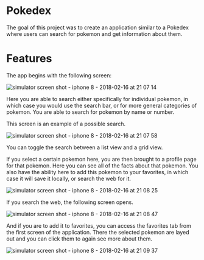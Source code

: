 # Pokedex

The goal of this project was to create an application similar to a Pokedex where users can search for 
pokemon and get information about them.

# Features

The app begins with the following screen:

![simulator screen shot - iphone 8 - 2018-02-16 at 21 07 14](https://user-images.githubusercontent.com/17814417/36338235-806c4d92-135e-11e8-91f9-bfe032f57d23.png)


Here you are able to search either specifically for individual pokemon, in which case you would use the search bar,
or for more general categories of pokemon. You are able to search for pokemon by name or number.

This screen is an example of a possible search.

![simulator screen shot - iphone 8 - 2018-02-16 at 21 07 58](https://user-images.githubusercontent.com/17814417/36338239-94edc264-135e-11e8-9cbf-c7f8ff50fa29.png)


You can toggle the search between a list view and a grid view.

If you select a certain pokemon here, you are then brought to a profile page for that pokemon. Here you can see all 
of the facts about that pokemon. You also have the ability here to add this pokemon to your favorites, in which case it will
save it locally, or search the web for it.

![simulator screen shot - iphone 8 - 2018-02-16 at 21 08 25](https://user-images.githubusercontent.com/17814417/36338240-9f796292-135e-11e8-8b52-c9ef9e76942c.png)


If you search the web, the following screen opens.

![simulator screen shot - iphone 8 - 2018-02-16 at 21 08 47](https://user-images.githubusercontent.com/17814417/36338241-a97b4328-135e-11e8-8f26-e19ca8dd66bb.png)


And if you are to add it to favorites, you can access the favorites tab from the first screen of the application. There the 
selected pokemon are layed out and you can click them to again see more about them.

![simulator screen shot - iphone 8 - 2018-02-16 at 21 09 37](https://user-images.githubusercontent.com/17814417/36338243-b647c9dc-135e-11e8-92ae-9aa96d05e6b0.png)

